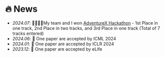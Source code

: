 # 🔥 News
- *2024.07*: 🥇🥈🥈🥉My team and I won [AdventureX Hackathon](https://adventure-x.org/) - 1st Place in one track, 2nd Place in two tracks, and 3rd Place in one track (Total of 7 tracks entered)
- *2024.06*: 🎉 One paper are accepted by ICML 2024
- *2024.01*: 🎉 One paper are accepted by ICLR 2024
- *2023.12*: 🎉 One paper are accepted by eLife